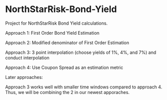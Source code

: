 # NorthStarRisk-Bond-Yield
Project for NorthStarRisk Bond Yield calculations.

Approach 1: First Order Bond Yield Estimation

Approach 2: Modified denominator of First Order Estimation

Approach 3: 3 point interpolation (choose yields of 1%, 4%, and 7%) and conduct interpolation

Approach 4: Use Coupon Spread as an estimation metric

Later approaches: 

Approach 3 works well with smaller time windows compared to approach 4. Thus, we will be combining the 2 in our newest apporaches.
